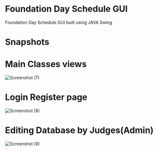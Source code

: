 # Foundation Day Schedule GUI
Foundation Day Schedule GUI built using JAVA Swing

# Snapshots

# Main Classes views



![Screenshot (7)](https://user-images.githubusercontent.com/50120271/66168016-9c48b800-e659-11e9-8ae4-4cfad153765c.png)




# Login Register page

![Screenshot (8)](https://user-images.githubusercontent.com/50120271/66168174-1bd68700-e65a-11e9-8b61-d2102e649fe6.png)




# Editing Database by Judges(Admin)

![Screenshot (9)](https://user-images.githubusercontent.com/50120271/66168241-5b04d800-e65a-11e9-931c-a2456d555ba9.png)
